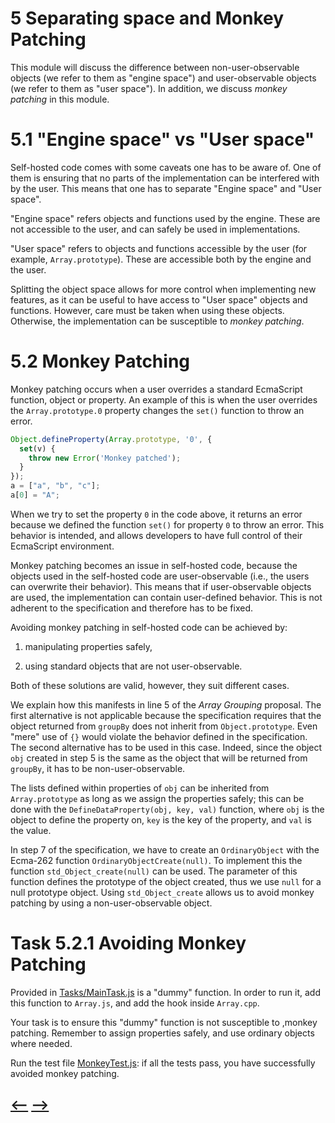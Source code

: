 # **5** Separating space and Monkey Patching

This module will discuss the difference between non-user-observable objects (we refer to them as "engine space") and user-observable objects (we refer to them as "user space"). In addition, we discuss  _monkey patching_ in this module.

# **5.1** "Engine space" vs "User space"

Self-hosted code comes with some caveats one has to be aware of. One of them is ensuring that no parts of the implementation can be interfered with by the user. This means that one has to separate "Engine space" and "User space".

"Engine space" refers objects and functions used by the engine. These are not accessible to the user, and can safely be used in implementations. 

"User space" refers to objects and functions accessible by the user (for example, `Array.prototype`). These are accessible both by the engine and the user. 

Splitting the object space allows for more control when implementing new features, as it can be useful to have access to "User space" objects and functions. However, care must be taken when using these objects. Otherwise, the implementation can be susceptible to _monkey patching_.

# **5.2** Monkey Patching

Monkey patching occurs when a user overrides a standard EcmaScript function, object or property. An example of this is when the user overrides the `Array.prototype.0` property changes the `set()` function to throw an error. 

```js
Object.defineProperty(Array.prototype, '0', {
  set(v) {
    throw new Error('Monkey patched');
  }
});
a = ["a", "b", "c"];
a[0] = "A";
```

When we try to set the property `0` in the code above, it returns an error because we defined the function `set()` for property `0` to throw an error. This behavior is intended, and allows developers to have full control of their EcmaScript environment.

Monkey patching becomes an issue in self-hosted code, because the objects used in the self-hosted code are user-observable (i.e., the users can overwrite their behavior). This means that if user-observable objects are used, the implementation can contain user-defined behavior. This is not adherent to the specification and therefore has to be fixed. 

Avoiding monkey patching in self-hosted code can be achieved by:

1. manipulating properties safely,

2. using standard objects that are not user-observable.

Both of these solutions are valid, however, they suit different cases. 

We explain how this manifests in line 5 of the _Array Grouping_ proposal. 
The first alternative is not applicable because the specification requires that the object returned from `groupBy` does not inherit from `Object.prototype`. Even "mere" use of `{}` would violate the behavior defined in the specification. 
The second alternative has to be used in this case. Indeed, 
since the object `obj` created in step 5 is the same as the object that will be returned from `groupBy`, it has to be non-user-observable. 

The lists defined within properties of `obj` can be inherited from `Array.prototype` as long as we assign the properties safely; this can be done with the `DefineDataProperty(obj, key, val)` function, where `obj` is the object to define the property on, `key` is the key of the property, and `val` is the value. 


In step 7 of the specification, we have to create an `OrdinaryObject` with the Ecma-262 function `OrdinaryObjectCreate(null)`. To implement this the function `std_Object_create(null)` can be used. The parameter of this function defines the prototype of the object created, thus we use `null` for a null prototype object. Using `std_Object_create` allows us to avoid monkey patching by using a non-user-observable object. 


# **Task 5.2.1** Avoiding Monkey Patching

Provided in [Tasks/MainTask.js](./Tasks/MainTask.js) is a "dummy" function. In order to run it, add this function to `Array.js`, and add the hook inside `Array.cpp`. 

Your task is to ensure this "dummy" function is not susceptible to ,monkey patching. Remember to assign properties safely, and use ordinary objects where needed.

Run the test file [MonkeyTest.js](./Testfiles/MonkeyTest.js): if all the tests pass, you have successfully avoided monkey patching.

## [<--](../Module%204/Module4.md) [-->](../Module%206/Module6.md) 
  
